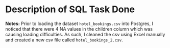 # Description of SQL Task Done

**Notes:**
Prior to loading the dataset `hotel_bookings.csv` into Postgres, I noticed that there were 4 NA values in the children column which was causing loading difficulties. As such, I cleaned the csv using Excel manually and created a new csv file called `hotel_bookings_2.csv`.
